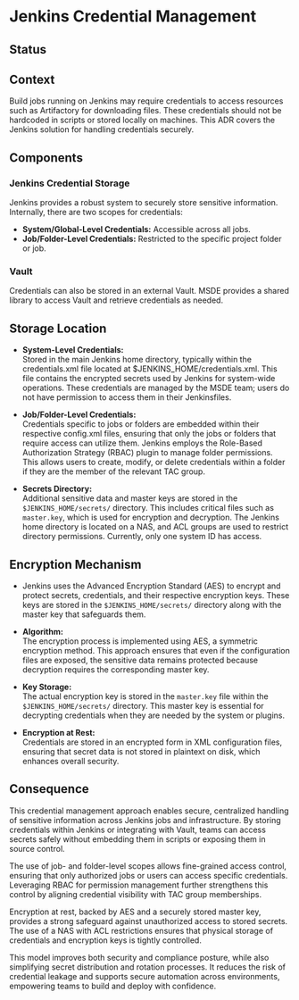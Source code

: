 # Jenkins Credential Management

## Status

## Context
Build jobs running on Jenkins may require credentials to access resources such as Artifactory for downloading files. These credentials should not be hardcoded in scripts or stored locally on machines. This ADR covers the Jenkins solution for handling credentials securely.

## Components

### Jenkins Credential Storage
Jenkins provides a robust system to securely store sensitive information. Internally, there are two scopes for credentials:
- **System/Global-Level Credentials:** Accessible across all jobs.
- **Job/Folder-Level Credentials:** Restricted to the specific project folder or job.

### Vault
Credentials can also be stored in an external Vault. MSDE provides a shared library to access Vault and retrieve credentials as needed.

## Storage Location

- **System-Level Credentials:**  
    Stored in the main Jenkins home directory, typically within the credentials.xml file located at $JENKINS_HOME/credentials.xml. This file contains the encrypted secrets used by Jenkins for system-wide operations. These credentials are managed by the MSDE team; users do not have permission to access them in their Jenkinsfiles.

- **Job/Folder-Level Credentials:**  
    Credentials specific to jobs or folders are embedded within their respective config.xml files, ensuring that only the jobs or folders that require access can utilize them. Jenkins employs the Role-Based Authorization Strategy (RBAC) plugin to manage folder permissions. This allows users to create, modify, or delete credentials within a folder if they are the member of the relevant TAC group. ​

- **Secrets Directory:**  
  Additional sensitive data and master keys are stored in the `$JENKINS_HOME/secrets/` directory. This includes critical files such as `master.key`, which is used for encryption and decryption. The Jenkins home directory is located on a NAS, and ACL groups are used to restrict directory permissions. Currently, only one system ID has access.

## Encryption Mechanism

- Jenkins uses the Advanced Encryption Standard (AES) to encrypt and protect secrets, credentials, and their respective encryption keys. These keys are stored in the `$JENKINS_HOME/secrets/` directory along with the master key that safeguards them.

- **Algorithm:**  
  The encryption process is implemented using AES, a symmetric encryption method. This approach ensures that even if the configuration files are exposed, the sensitive data remains protected because decryption requires the corresponding master key.

- **Key Storage:**  
  The actual encryption key is stored in the `master.key` file within the `$JENKINS_HOME/secrets/` directory. This master key is essential for decrypting credentials when they are needed by the system or plugins.

- **Encryption at Rest:**  
  Credentials are stored in an encrypted form in XML configuration files, ensuring that secret data is not stored in plaintext on disk, which enhances overall security.



## Consequence
This credential management approach enables secure, centralized handling of sensitive information across Jenkins jobs and infrastructure. By storing credentials within Jenkins or integrating with Vault, teams can access secrets safely without embedding them in scripts or exposing them in source control.

The use of job- and folder-level scopes allows fine-grained access control, ensuring that only authorized jobs or users can access specific credentials. Leveraging RBAC for permission management further strengthens this control by aligning credential visibility with TAC group memberships.

Encryption at rest, backed by AES and a securely stored master key, provides a strong safeguard against unauthorized access to stored secrets. The use of a NAS with ACL restrictions ensures that physical storage of credentials and encryption keys is tightly controlled.

This model improves both security and compliance posture, while also simplifying secret distribution and rotation processes. It reduces the risk of credential leakage and supports secure automation across environments, empowering teams to build and deploy with confidence.